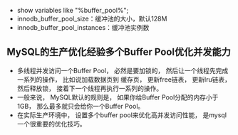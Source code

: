 - show variables like "%buffer_pool%";
- innodb_buffer_pool_size：缓冲池的大小，默认128M
- innodb_buffer_pool_instances：缓冲池实例数

## MySQL的生产优化经验多个Buffer Pool优化并发能力

- 多线程并发访问一个Buffer Pool， 必然是要加锁的， 然后让一个线程先完成一系列的操作， 比如说加载数据页到 缓存页， 更新free链表， 更新lru链表， 然后释放锁， 接着下一个线程再执行一系列的操作。
- 一般来说， MySQL默认的规则是， 如果你给Buffer Pool分配的内存小于1GB， 那么最多就只会给你一个Buffer Pool。
- 在实际生产环境中， 设置多个buffer pool来优化高并发访问性能， 是mysql一个很重要的优化技巧。